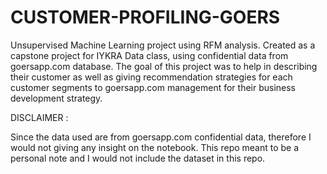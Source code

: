 # CUSTOMER-PROFILING-GOERS

Unsupervised Machine Learning project using RFM analysis. Created as a capstone project for IYKRA Data class, using confidential data from goersapp.com database. The goal of this project was to help in describing their customer as well as giving recommendation strategies for each customer segments to goersapp.com management for their business development strategy.

DISCLAIMER :

Since the data used are from goersapp.com confidential data, 
therefore I would not giving any insight on the notebook. 
This repo meant to be a personal note and I would not include the dataset in this repo.
